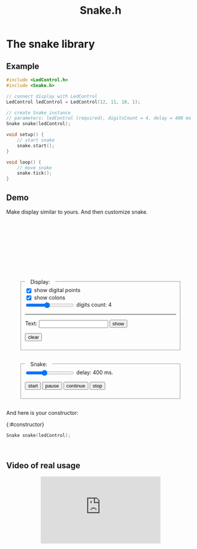﻿---
title: Snake.h
---

<link rel="shortcut icon" type="image/gif" href="./favicon.ico"/>
<script>
    var link = document.querySelector("link[rel*='icon']");
    document.getElementsByTagName('head')[0].appendChild(link);
</script>

<style>
    text {font-family: sans-serif; font-size: 2em; fill: silver; alignment-baseline: middle; text-anchor: middle}
    text.small {font-size: 0.8em; fill: darkgray}
    svg {margin: 0 auto; display: block}
    fieldset {width: 80%; margin: 2em auto}
    fieldset input {vertical-align: middle}
    label {display: block}
    fieldset > legend {padding: 0 1em}
</style>

# The snake library

## Example

```cpp
#include <LedControl.h>
#include <Snake.h>

// connect display with LedControl
LedControl ledControl = LedControl(12, 11, 10, 1);

// create Snake instance
// parameters: ledControl (required), digitsCount = 4, delay = 400 ms
Snake snake(ledControl);

void setup() {
    // start snake
    snake.start();
}

void loop() {
    // move snake
    snake.tick();
}
```



## Demo

Make display similar to yours. And then customize snake.

<svg id="demo" width="100%" height="128"></svg>
<form onchange="redraw(this)" onsubmit="return false;">
<fieldset>
    <legend>Display:</legend>
    <label><input type="checkbox" name="showDP" checked> show digital points</label>
    <label><input type="checkbox" name="showDots" checked> show colons</label>
    <label>
        <input type="range" id="digits" value="4" min="1" max="8" step="1" name="digits" oninput="digitsOutput.value = this.value">
        digits count:
        <output name="digitsOutput">4</output>
    </label>
    <hr>
    <label>Text: <input name="digitsText" type="text"> <button>show</button></label>
    <p>
        <button onclick="digitsText.value = display.clear() || ''">clear</button>
    </p>
</fieldset>
<fieldset>
    <legend>Snake:</legend>
    <label>
        <input type="range" id="delay" value="400" min="50" max="1000" step="50" name="delay" oninput="snake.delay = delayOutput.value = this.value">
        delay:
        <output name="delayOutput">400</output>
        ms.
    </label>
    <p>
        <button onclick="snake.start()">start</button>
        <button onclick="snake.stop(false)">pause</button>
        <button onclick="snake.start(false)">continue</button>
        <button onclick="snake.stop()">stop</button>
    </p>
</fieldset>
</form>

And here is your constructor:

{:#constructor}
```cpp
Snake snake(ledControl);
```

<script>
    window.start = function(Display, Snake) {
        const config = {};
        window.display = new Display('svg#demo', config);
        window.snake = new Snake(display, display.digitsCount);
        window.timerId = setInterval(() => snake.tick(), 50);

        window.redraw = function(form) {
            const svg = document.querySelector('svg#demo');
            svg.innerHTML = '';
            const config = {
                digitsCount: form.digits.value,
                showDP: form.showDP.checked,
                showDots: form.showDots.checked
            };

            snake.display = window.display = new Display(svg, config);
            if (form.digitsText.value) display.setWord(form.digitsText.value);
            
            if (snake.digitsCount != config.digitsCount) {
                snake.digitsCount = +config.digitsCount;
                if (snake.enabled) snake.start();
            }
            
            let params = [];
            if (form.delay.value != 400) params.push(form.delay.value);
            if (form.digits.value != 4 || params.length) params.unshift(form.digits.value);
            params.unshift('ledControl');
            
            params = params.map(text => ({class: isNaN(parseInt(text)) ? 'n' : 'mi', text}));
            
            const tags = [
                {class: 'n', text: 'Sanke'},
                {text: ' '},
                {class: 'n', text: 'sanke'},
                {class: 'p', text: '('},
                ...params.reduce((a, b) => [...a, {class: 'p', text: ','}, {text: ' '}, b], [params.shift()]),
                {class: 'p', text: ');'},
            ].map(tag => tag.class ? `<span class="${tag.class}">${tag.text}</span>` : tag.text);
            
            document.querySelector('#constructor code').innerHTML = tags.join('');
        };

        snake.start();
    };
</script>

<script type="module">
    import Display from "./display.js";
    import Snake from "./snake.js";
    window.start(Display, Snake);
</script>
<script nomodule>
    document.write('Please, use browser that supports JS modules');
</script>

 

## Video of real usage

<center><iframe width="320" height="179" src="https://www.youtube.com/embed/Ws4qPjABhV8" frameborder="0" allow="accelerometer; encrypted-media; gyroscope; picture-in-picture" allowfullscreen></iframe></center>